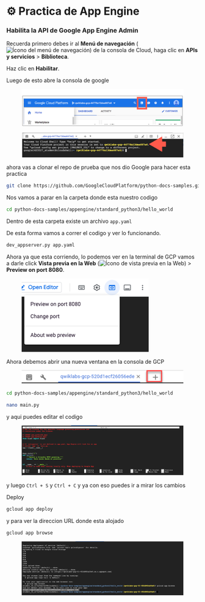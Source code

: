 # ⚙️ Practica de App Engine

### Habilita la API de Google App Engine Admin <a href="#step4" id="step4"></a>

Recuerda primero debes ir al **Menú de navegación** (![Ícono del menú de navegación](https://cdn.qwiklabs.com/tkgw1TDgj4Q%2BYKQUW4jUFd0O5OEKlUMBRYbhlCrF0WY%3D)) de la consola de Cloud, haga clic en **APIs y servicios** > **Biblioteca**.

Haz clic en **Habilitar**.



Luego de esto abre la consola de google&#x20;

<figure><img src="../../.gitbook/assets/image (4).png" alt=""><figcaption></figcaption></figure>

<figure><img src="../../.gitbook/assets/image (2).png" alt=""><figcaption></figcaption></figure>

ahora vas a clonar el repo de prueba que nos dio Google para hacer esta practica

```bash
git clone https://github.com/GoogleCloudPlatform/python-docs-samples.git
```

Nos vamos a parar en la carpeta donde esta nuestro codigo&#x20;

```bash
cd python-docs-samples/appengine/standard_python3/hello_world
```

Dentro de esta carpeta existe un archivo `app.yaml`

De esta forma vamos a correr el codigo y ver lo funcionando.

```bash
dev_appserver.py app.yaml
```

Ahora ya que esta corriendo, lo podemos ver en la terminal de GCP vamos a darle click **Vista previa en la Web** (![Ícono de vista previa en la Web](https://cdn.qwiklabs.com/7b9oXblGsiFuNK7hmDZjFB%2B7Lrwdv5T64bbmo8X9FAo%3D)) > **Preview on port 8080**.

<figure><img src="../../.gitbook/assets/Captura de pantalla 2023-05-03 a la(s) 10.08.04 p.m..png" alt=""><figcaption></figcaption></figure>

Ahora debemos abrir una nueva ventana en la consola de GCP&#x20;

<figure><img src="../../.gitbook/assets/image (1).png" alt=""><figcaption></figcaption></figure>

```bash
cd python-docs-samples/appengine/standard_python3/hello_world
```

```bash
nano main.py
```

y aqui puedes editar el codigo&#x20;

<figure><img src="../../.gitbook/assets/Captura de pantalla 2023-05-03 a la(s) 10.02.42 p.m..png" alt=""><figcaption></figcaption></figure>

y luego `Ctrl + S` y `Ctrl + C` y ya con eso puedes ir a mirar los cambios&#x20;



Deploy

```bash
gcloud app deploy
```

y para ver la direccion URL donde esta alojado

```bash
gcloud app browse
```

<figure><img src="../../.gitbook/assets/Captura de pantalla 2023-05-03 a la(s) 10.07.43 p.m..png" alt=""><figcaption></figcaption></figure>
